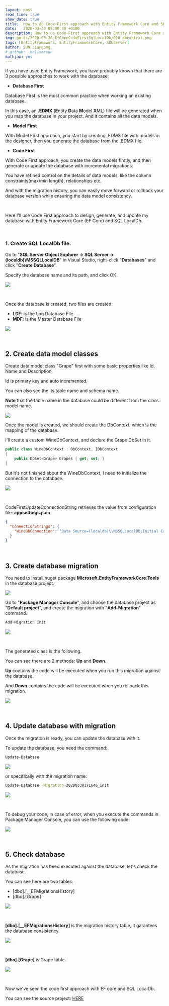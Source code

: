 ```yaml
---
layout: post
read_time: true
show_date: true
title:  How to do Code-First approach with Entity Framework Core and SQL LocalDB
date:   2020-03-30 08:00:00 +0100
description: How to do Code-First approach with Entity Framework Core and SQL LocalDB
img: posts/2020-03-30-EfCoreCodeFirstSqlLocalDb/010_dbcontext.png 
tags: [EntityFramework, EntityFrameworkCore, SQLServer]
author: SUN Jiangong
# github:  hellomrsun
mathjax: yes
---
```



If you have used Entity Framework, you have probably known that there are 3 possible approaches to work with the database:

* **Database First**

Database First is the most common practice when working an existing database.

In this case, an **.EDMX** (**E**ntity **D**ata **M**odel **X**ML) file will be generated when you map the database in your project. And it contains all the data models.

<!--more-->

* **Model First**

With Model First approach, you start by creating .EDMX file with models in the designer, then you generate the database from the .EDMX file.

* **Code First**

With Code First approach, you create the data models firstly, and then generate or update the database with incremental migrations.

You have refined control on the details of data models, like the column constraints(max/min length), relationships etc.

And with the migration history, you can easily move forward or rollback your database version while ensuring the data model consistency.

<!--more-->

<br/>

Here I'll use Code First approach to design, generate, and update my database with Entity Framework Core (EF Core) and SQL LocalDb.

<br/>

### 1. Create SQL LocalDb file.

Go to "**SQL Server Object Explorer -> SQL Server -> (localdb)\MSSQLLocalDB**" in Visual Studio, right-click "**Databases**" and click "**Create Database**".

Specify the database name and its path, and click OK.

![](./../../../assets/img/posts/2020-03-30-EfCoreCodeFirstSqlLocalDb/001_create_db.PNG)

<br/>

Once the database is created, two files are created:
* **LDF**: is the Log Database File
* **MDF**: is the Master Database File

![](./../../../assets/img/posts/2020-03-30-EfCoreCodeFirstSqlLocalDb/002_db_files.PNG)

<br/>

## 2. Create data model classes

Create data model class "Grape" first with some basic properties like Id, Name and Description.

Id is primary key and auto incremented.

You can also see the its table name and schema name.

**Note** that the table name in the database could be different from the class model name.

![](./../../../assets/img/posts/2020-03-30-EfCoreCodeFirstSqlLocalDb/011_grape_class.PNG)

Once the model is created, we should create the DbContext, which is the mapping of the database.

I'll create a custom WineDbContext, and declare the Grape DbSet in it.

```csharp
public class WineDbContext : DbContext, IDbContext
{
    public DbSet<Grape> Grapes { get; set; }
}
```

But it's not finished about the WineDbContext, I need to initialize the connection to the database.

![](./../../../assets/img/posts/2020-03-30-EfCoreCodeFirstSqlLocalDb/010_dbcontext.PNG)

<br/>

CodeFirstUpdateConnectionString retrieves the value from configuration file: **appsettings.json**

```json
{
  "ConnectionStrings": {
    "WineDbConnection": "Data Source=(localdb)\\MSSQLLocalDB;Initial Catalog=[AbsoluteFolderPath]\\WINEDB.MDF;Integrated Security=True;Connect Timeout=30;Encrypt=False;TrustServerCertificate=False;ApplicationIntent=ReadWrite;MultiSubnetFailover=False"
  }
}
```

<br/>

## 3. Create database migration

You need to install nuget package **Microsoft.EntityFrameworkCore.Tools** in the database project.

![](./../../../assets/img/posts/2020-03-30-EfCoreCodeFirstSqlLocalDb/003_install_efcore_tools_package.PNG)

Go to "**Package Manager Console**", and choose the database project as "**Default project**", and create the migration with "**Add-Migration**" command.

```bash
Add-Migration Init
```

![](./../../../assets/img/posts/2020-03-30-EfCoreCodeFirstSqlLocalDb/004_create_first_migration.PNG)

<br/>

The generated class is the following.

You can see there are 2 methods: **Up** and **Down**.

**Up** contains the code will be executed when you run this migration against the database.

And **Down** contains the code will be executed when you rollback this migration.

![](./../../../assets/img/posts/2020-03-30-EfCoreCodeFirstSqlLocalDb/012_migration.PNG)

<br/>

## 4. Update database with migration

Once the migration is ready, you can update the database with it.

To update the database, you need the command:

```bash
Update-Database
```

![](./../../../assets/img/posts/2020-03-30-EfCoreCodeFirstSqlLocalDb/005_update_database_with_migration.PNG)

or specifically with the migration name:

```bash
Update-Database -Migration 20200330171646_Init
```

![](./../../../assets/img/posts/2020-03-30-EfCoreCodeFirstSqlLocalDb/006_update_database_with_specific_migration.PNG)


<br/>

To debug your code, in case of error, when you execute the commands in Package Manager Console, you can use the following code:

![](./../../../assets/img/posts/2020-03-30-EfCoreCodeFirstSqlLocalDb/013_debug_nuget_command.PNG)


<br/>

## 5. Check database

As the migration has beed executed against the database, let's check the database.

You can see here are two tables:
* [dbo].[__EFMigrationsHistory]
* [dbo].[Grape]


![](./../../../assets/img/posts/2020-03-30-EfCoreCodeFirstSqlLocalDb/007_database_EfMigrationHistory.PNG)

<br/>

**[dbo].[__EFMigrationsHistory]** is the migration history table, it garantees the database consistency.


![](./../../../assets/img/posts/2020-03-30-EfCoreCodeFirstSqlLocalDb/008_EfMigrationHistory.PNG)


<br/>

**[dbo].[Grape]** is Grape table.

![](./../../../assets/img/posts/2020-03-30-EfCoreCodeFirstSqlLocalDb/009_Grape.PNG)


<br/>

Now we've seen the code first approach with EF core and SQL LocalDb.

You can see the source project: [HERE](https://github.com/hellomrsun/DotNetCoreAngularSignalRDemo/tree/master/SignalrDotnetCoreApi/SignalrDotnetCoreApi)
